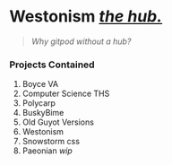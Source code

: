 # Westonism *[the hub.](#)*

> *Why gitpod without a hub?*

### Projects Contained

1. Boyce VA
2. Computer Science THS
3. Polycarp
4. BuskyBime
5. Old Guyot Versions
6. Westonism
7. Snowstorm css
8. Paeonian *wip*
